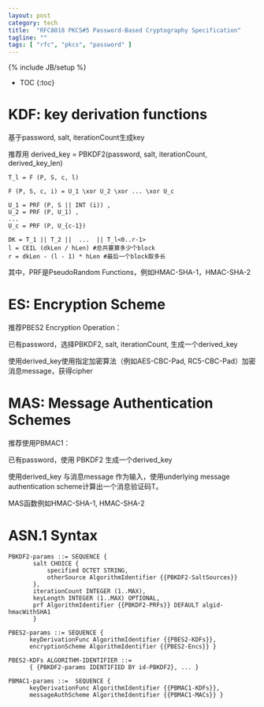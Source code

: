 ```yaml
---
layout: post
category: tech
title:  "RFC8018 PKCS#5 Password-Based Cryptography Specification"
tagline: ""
tags: [ "rfc", "pkcs", "password" ] 
---
```

{% include JB/setup %}

* TOC
{:toc}

# KDF: key derivation functions

基于password, salt, iterationCount生成key

推荐用 derived_key = PBKDF2(password, salt, iterationCount, derived_key_len)

    T_l = F (P, S, c, l)

    F (P, S, c, i) = U_1 \xor U_2 \xor ... \xor U_c

    U_1 = PRF (P, S || INT (i)) ,
    U_2 = PRF (P, U_1) ,
    ...
    U_c = PRF (P, U_{c-1}) 

    DK = T_1 || T_2 ||  ...  || T_l<0..r-1>
    l = CEIL (dkLen / hLen) #总共要算多少个block
    r = dkLen - (l - 1) * hLen #最后一个block取多长


其中，PRF是PseudoRandom Functions，例如HMAC-SHA-1，HMAC-SHA-2

# ES: Encryption Scheme

推荐PBES2 Encryption Operation：

已有password，选择PBKDF2, salt, iterationCount, 生成一个derived_key

使用derived_key使用指定加密算法（例如AES-CBC-Pad, RC5-CBC-Pad）加密消息message，获得cipher

# MAS: Message Authentication Schemes

推荐使用PBMAC1：

已有password，使用 PBKDF2 生成一个derived_key

使用derived_key 与消息message 作为输入，使用underlying message authentication scheme计算出一个消息验证码T。 

MAS函数例如HMAC-SHA-1, HMAC-SHA-2

# ASN.1 Syntax

    PBKDF2-params ::= SEQUENCE {
           salt CHOICE {
               specified OCTET STRING,
               otherSource AlgorithmIdentifier {{PBKDF2-SaltSources}}
           },
           iterationCount INTEGER (1..MAX),
           keyLength INTEGER (1..MAX) OPTIONAL,
           prf AlgorithmIdentifier {{PBKDF2-PRFs}} DEFAULT algid-hmacWithSHA1 
           }

    PBES2-params ::= SEQUENCE {
          keyDerivationFunc AlgorithmIdentifier {{PBES2-KDFs}},
          encryptionScheme AlgorithmIdentifier {{PBES2-Encs}} }

    PBES2-KDFs ALGORITHM-IDENTIFIER ::=
          { {PBKDF2-params IDENTIFIED BY id-PBKDF2}, ... }

    PBMAC1-params ::=  SEQUENCE {
          keyDerivationFunc AlgorithmIdentifier {{PBMAC1-KDFs}},
          messageAuthScheme AlgorithmIdentifier {{PBMAC1-MACs}} }

